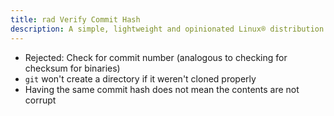```yaml
---
title: rad Verify Commit Hash
description: A simple, lightweight and opinionated Linux® distribution based on musl libc and toybox
---
```


- Rejected: Check for commit number (analogous to checking for checksum for binaries)
- `git` won't create a directory if it weren't cloned properly
- Having the same commit hash does not mean the contents are not corrupt
